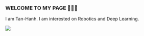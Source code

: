 ### WELCOME TO MY PAGE 👋👋👋
I am Tan-Hanh. I am interested on Robotics and Deep Learning.

<a href="https://github.com/Hanhpt23/Synthetic data">
  <!-- Change the `github-readme-stats.anuraghazra1.vercel.app` to `github-readme-stats.vercel.app`  -->
  <img align="center" src="https://github-readme-stats.anuraghazra1.vercel.app/api/pin/?username=Hanhpt23&repo=https://github.com/Hanhpt23/Deep-CNN-on-Synthetic-Dataset&theme=alogolia" />
</a>
